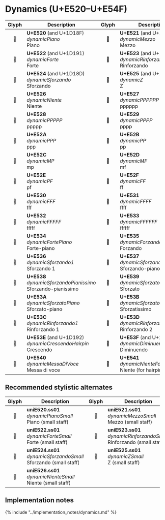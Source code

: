 Dynamics (U+E520–U+E54F)
========================

| **Glyph** | **Description** | **Glyph** | **Description**
| :-------: | --------------- | :-------: | ---------------
|<span class="bravura_large">&#xe520;</span> | **U+E520** (and U+1D18F)<br/>*dynamicPiano*<br/>Piano | <span class="bravura_large">&#xe521;</span> | **U+E521** (and U+1D190)<br/>*dynamicMezzo*<br/>Mezzo
|<span class="bravura_large">&#xe522;</span> | **U+E522** (and U+1D191)<br/>*dynamicForte*<br/>Forte | <span class="bravura_large">&#xe523;</span> | **U+E523** (and U+1D18C)<br/>*dynamicRinforzando*<br/>Rinforzando
|<span class="bravura_large">&#xe524;</span> | **U+E524** (and U+1D18D)<br/>*dynamicSforzando*<br/>Sforzando | <span class="bravura_large">&#xe525;</span> | **U+E525** (and U+1D18E)<br/>*dynamicZ*<br/>Z
|<span class="bravura_large">&#xe526;</span> | **U+E526**<br/>*dynamicNiente*<br/>Niente | <span class="bravura_large">&#xe527;</span> | **U+E527**<br/>*dynamicPPPPPP*<br/>pppppp
|<span class="bravura_large">&#xe528;</span> | **U+E528**<br/>*dynamicPPPPP*<br/>ppppp | <span class="bravura_large">&#xe529;</span> | **U+E529**<br/>*dynamicPPPP*<br/>pppp
|<span class="bravura_large">&#xe52a;</span> | **U+E52A**<br/>*dynamicPPP*<br/>ppp | <span class="bravura_large">&#xe52b;</span> | **U+E52B**<br/>*dynamicPP*<br/>pp
|<span class="bravura_large">&#xe52c;</span> | **U+E52C**<br/>*dynamicMP*<br/>mp | <span class="bravura_large">&#xe52d;</span> | **U+E52D**<br/>*dynamicMF*<br/>mf
|<span class="bravura_large">&#xe52e;</span> | **U+E52E**<br/>*dynamicPF*<br/>pf | <span class="bravura_large">&#xe52f;</span> | **U+E52F**<br/>*dynamicFF*<br/>ff
|<span class="bravura_large">&#xe530;</span> | **U+E530**<br/>*dynamicFFF*<br/>fff | <span class="bravura_large">&#xe531;</span> | **U+E531**<br/>*dynamicFFFF*<br/>ffff
|<span class="bravura_large">&#xe532;</span> | **U+E532**<br/>*dynamicFFFFF*<br/>fffff | <span class="bravura_large">&#xe533;</span> | **U+E533**<br/>*dynamicFFFFFF*<br/>ffffff
|<span class="bravura_large">&#xe534;</span> | **U+E534**<br/>*dynamicFortePiano*<br/>Forte-piano | <span class="bravura_large">&#xe535;</span> | **U+E535**<br/>*dynamicForzando*<br/>Forzando
|<span class="bravura_large">&#xe536;</span> | **U+E536**<br/>*dynamicSforzando1*<br/>Sforzando 1 | <span class="bravura_large">&#xe537;</span> | **U+E537**<br/>*dynamicSforzandoPiano*<br/>Sforzando-piano
|<span class="bravura_large">&#xe538;</span> | **U+E538**<br/>*dynamicSforzandoPianissimo*<br/>Sforzando-pianissimo | <span class="bravura_large">&#xe539;</span> | **U+E539**<br/>*dynamicSforzato*<br/>Sforzato
|<span class="bravura_large">&#xe53a;</span> | **U+E53A**<br/>*dynamicSforzatoPiano*<br/>Sforzato-piano | <span class="bravura_large">&#xe53b;</span> | **U+E53B**<br/>*dynamicSforzatoFF*<br/>Sforzatissimo
|<span class="bravura_large">&#xe53c;</span> | **U+E53C**<br/>*dynamicRinforzando1*<br/>Rinforzando 1 | <span class="bravura_large">&#xe53d;</span> | **U+E53D**<br/>*dynamicRinforzando2*<br/>Rinforzando 2
|<span class="bravura_large">&#xe53e;</span> | **U+E53E** (and U+1D192)<br/>*dynamicCrescendoHairpin*<br/>Crescendo | <span class="bravura_large">&#xe53f;</span> | **U+E53F** (and U+1D193)<br/>*dynamicDiminuendoHairpin*<br/>Diminuendo
|<span class="bravura_large">&#xe540;</span> | **U+E540**<br/>*dynamicMessaDiVoce*<br/>Messa di voce | <span class="bravura_large">&#xe541;</span> | **U+E541**<br/>*dynamicNienteForHairpin*<br/>Niente (for hairpins)

Recommended stylistic alternates
--------------------------------
| **Glyph** | **Description** | **Glyph** | **Description**
| :-------: | --------------- | :-------: | ---------------
|<span class="bravura_large">&#xf46b;</span> | **uniE520.ss01**<br/>*dynamicPianoSmall*<br/>Piano (small staff) | <span class="bravura_large">&#xf46c;</span> | **uniE521.ss01**<br/>*dynamicMezzoSmall*<br/>Mezzo (small staff)
|<span class="bravura_large">&#xf46d;</span> | **uniE522.ss01**<br/>*dynamicForteSmall*<br/>Forte (small staff) | <span class="bravura_large">&#xf46e;</span> | **uniE523.ss01**<br/>*dynamicRinforzandoSmall*<br/>Rinforzando (small staff)
|<span class="bravura_large">&#xf46f;</span> | **uniE524.ss01**<br/>*dynamicSforzandoSmall*<br/>Sforzando (small staff) | <span class="bravura_large">&#xf470;</span> | **uniE525.ss01**<br/>*dynamicZSmall*<br/>Z (small staff)
|<span class="bravura_large">&#xf471;</span> | **uniE526.ss01**<br/>*dynamicNienteSmall*<br/>Niente (small staff) | &nbsp; | &nbsp;

Implementation notes
---------------------

{% include "../implementation_notes/dynamics.md" %}